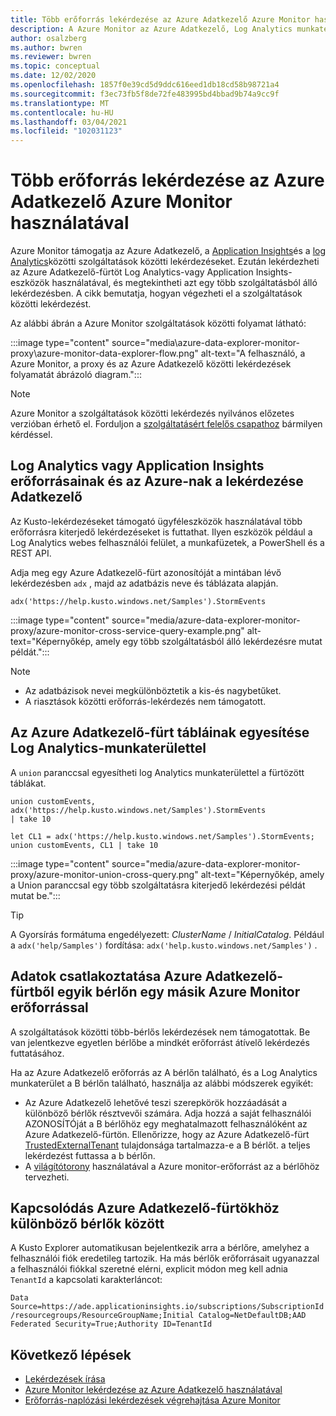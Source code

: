 ```yaml
---
title: Több erőforrás lekérdezése az Azure Adatkezelő Azure Monitor használatával
description: A Azure Monitor az Azure Adatkezelő, Log Analytics munkaterületek és a klasszikus Application Insights alkalmazások közötti, Azure Monitor-alapú lekérdezések végrehajtásához használható.
author: osalzberg
ms.author: bwren
ms.reviewer: bwren
ms.topic: conceptual
ms.date: 12/02/2020
ms.openlocfilehash: 1857f0e39cd5d9ddc616eed1db18cd58b98721a4
ms.sourcegitcommit: f3ec73fb5f8de72fe483995bd4bbad9b74a9cc9f
ms.translationtype: MT
ms.contentlocale: hu-HU
ms.lasthandoff: 03/04/2021
ms.locfileid: "102031123"
---
```

# <a name="cross-resource-query-azure-data-explorer-by-using-azure-monitor"></a>Több erőforrás lekérdezése az Azure Adatkezelő Azure Monitor használatával
Azure Monitor támogatja az Azure Adatkezelő, a [Application Insights](../app/app-insights-overview.md)és a [log Analytics](../logs/data-platform-logs.md)közötti szolgáltatások közötti lekérdezéseket. Ezután lekérdezheti az Azure Adatkezelő-fürtöt Log Analytics-vagy Application Insights-eszközök használatával, és megtekintheti azt egy több szolgáltatásból álló lekérdezésben. A cikk bemutatja, hogyan végezheti el a szolgáltatások közötti lekérdezést.

Az alábbi ábrán a Azure Monitor szolgáltatások közötti folyamat látható:

:::image type="content" source="media\azure-data-explorer-monitor-proxy\azure-monitor-data-explorer-flow.png" alt-text="A felhasználó, a Azure Monitor, a proxy és az Azure Adatkezelő közötti lekérdezések folyamatát ábrázoló diagram.":::

>[!NOTE]
> Azure Monitor a szolgáltatások közötti lekérdezés nyilvános előzetes verzióban érhető el. Forduljon a [szolgáltatásért felelős csapathoz](mailto:ADXProxy@microsoft.com) bármilyen kérdéssel.

## <a name="cross-query-your-log-analytics-or-application-insights-resources-and-azure-data-explorer"></a>Log Analytics vagy Application Insights erőforrásainak és az Azure-nak a lekérdezése Adatkezelő

Az Kusto-lekérdezéseket támogató ügyféleszközök használatával több erőforrásra kiterjedő lekérdezéseket is futtathat. Ilyen eszközök például a Log Analytics webes felhasználói felület, a munkafüzetek, a PowerShell és a REST API.

Adja meg egy Azure Adatkezelő-fürt azonosítóját a mintában lévő lekérdezésben `adx` , majd az adatbázis neve és táblázata alapján.

```kusto
adx('https://help.kusto.windows.net/Samples').StormEvents
```
:::image type="content" source="media/azure-data-explorer-monitor-proxy/azure-monitor-cross-service-query-example.png" alt-text="Képernyőkép, amely egy több szolgáltatásból álló lekérdezésre mutat példát.":::

> [!NOTE]
>* Az adatbázisok nevei megkülönböztetik a kis-és nagybetűket.
>* A riasztások közötti erőforrás-lekérdezés nem támogatott.

## <a name="combine-azure-data-explorer-cluster-tables-with-a-log-analytics-workspace"></a>Az Azure Adatkezelő-fürt tábláinak egyesítése Log Analytics-munkaterülettel

A `union` paranccsal egyesítheti log Analytics munkaterülettel a fürtözött táblákat.

```kusto
union customEvents, adx('https://help.kusto.windows.net/Samples').StormEvents
| take 10
```
```kusto
let CL1 = adx('https://help.kusto.windows.net/Samples').StormEvents;
union customEvents, CL1 | take 10
```
:::image type="content" source="media/azure-data-explorer-monitor-proxy/azure-monitor-union-cross-query.png" alt-text="Képernyőkép, amely a Union paranccsal egy több szolgáltatásra kiterjedő lekérdezési példát mutat be.":::

> [!Tip]
> A Gyorsírás formátuma engedélyezett: *ClusterName* / *InitialCatalog*. Például a `adx('help/Samples')` fordítása: `adx('help.kusto.windows.net/Samples')` .

## <a name="join-data-from-an-azure-data-explorer-cluster-in-one-tenant-with-an-azure-monitor-resource-in-another"></a>Adatok csatlakoztatása Azure Adatkezelő-fürtből egyik bérlőn egy másik Azure Monitor erőforrással

A szolgáltatások közötti több-bérlős lekérdezések nem támogatottak. Be van jelentkezve egyetlen bérlőbe a mindkét erőforrást átívelő lekérdezés futtatásához.

Ha az Azure Adatkezelő erőforrás az A bérlőn található, és a Log Analytics munkaterület a B bérlőn található, használja az alábbi módszerek egyikét:

*  Az Azure Adatkezelő lehetővé teszi szerepkörök hozzáadását a különböző bérlők résztvevői számára. Adja hozzá a saját felhasználói AZONOSÍTÓját a B bérlőhöz egy meghatalmazott felhasználóként az Azure Adatkezelő-fürtön. Ellenőrizze, hogy az Azure Adatkezelő-fürt [TrustedExternalTenant](/powershell/module/az.kusto/update-azkustocluster) tulajdonsága tartalmazza-e a B bérlőt. a teljes lekérdezést futtassa a b bérlőn.
*  A [világítótorony](../../lighthouse/index.yml) használatával a Azure monitor-erőforrást az a bérlőhöz tervezheti.

## <a name="connect-to-azure-data-explorer-clusters-from-different-tenants"></a>Kapcsolódás Azure Adatkezelő-fürtökhöz különböző bérlők között

A Kusto Explorer automatikusan bejelentkezik arra a bérlőre, amelyhez a felhasználói fiók eredetileg tartozik. Ha más bérlők erőforrásait ugyanazzal a felhasználói fiókkal szeretné elérni, explicit módon meg kell adnia `TenantId` a kapcsolati karakterláncot:

`Data Source=https://ade.applicationinsights.io/subscriptions/SubscriptionId/resourcegroups/ResourceGroupName;Initial Catalog=NetDefaultDB;AAD Federated Security=True;Authority ID=TenantId`

## <a name="next-steps"></a>Következő lépések
* [Lekérdezések írása](/azure/data-explorer/write-queries)
* [Azure Monitor lekérdezése az Azure Adatkezelő használatával](/azure/data-explorer/query-monitor-data)
* [Erőforrás-naplózási lekérdezések végrehajtása Azure Monitor](../logs/cross-workspace-query.md)